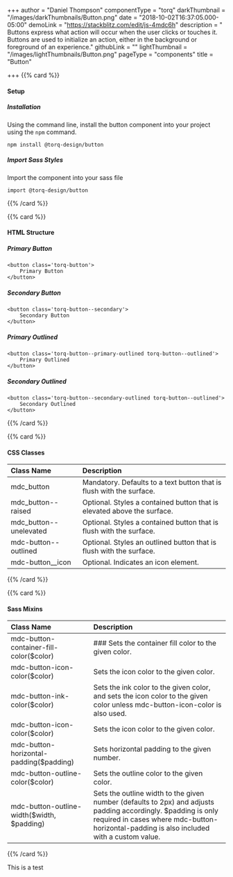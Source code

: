 +++
author = "Daniel Thompson"
componentType = "torq"
darkThumbnail = "/images/darkThumbnails/Button.png"
date = "2018-10-02T16:37:05.000-05:00"
demoLink = "https://stackblitz.com/edit/js-4mdc6h"
description = " Buttons express what action will occur when the user clicks or touches it. Buttons are used to initialize an action, either in the background or foreground of an experience."
githubLink = ""
lightThumbnail = "/images/lightThumbnails/Button.png"
pageType = "components"
title = "Button"

+++
{{% card %}}

#### Setup

##### Installation

Using the command line, install the button component into your project using the `npm` command.

    npm install @torq-design/button

##### Import Sass Styles

Import the component into your sass file

    import @torq-design/button

{{% /card %}}

{{% card %}}

#### HTML Structure

##### Primary Button

    <button class='torq-button'>
        Primary Button
    </button>

##### Secondary Button

    <button class='torq-button--secondary'>
        Secondary Button
    </button>

##### Primary Outlined

    <button class='torq-button--primary-outlined torq-button--outlined'>
        Primary Outlined
    </button>

##### Secondary Outlined

    <button class='torq-button--secondary-outlined torq-button--outlined'>
        Secondary Outlined
    </button>

{{% /card %}}

{{% card %}}

#### CSS Classes

| Class Name | Description |
| :--- | :--- |
| mdc_button | Mandatory. Defaults to a text button that is flush with the surface. |
| mdc_button--raised | Optional. Styles a contained button that is elevated above the surface. |
| mdc_button--unelevated | Optional. Styles a contained button that is flush with the surface. |
| mdc-button--outlined | Optional. Styles an outlined button that is flush with the surface. |
| mdc-button__icon | Optional. Indicates an icon element. |

{{% /card %}}

{{% card %}}

#### Sass Mixins

| Class Name | Description |
| :--- | :--- |
| mdc-button-container-fill-color($color) | ### Sets the container fill color to the given color. |
| mdc-button-icon-color($color) | Sets the icon color to the given color. |
| mdc-button-ink-color($color) | Sets the ink color to the given color, and sets the icon color to the given color unless mdc-button-icon-color is also used. |
| mdc-button-icon-color($color) | Sets the icon color to the given color. |
| mdc-button-horizontal-padding($padding) | Sets horizontal padding to the given number. |
| mdc-button-outline-color($color) | Sets the outline color to the given color. |
| mdc-button-outline-width($width, $padding) | Sets the outline width to the given number (defaults to 2px) and adjusts padding accordingly. $padding is only required in cases where mdc-button-horizontal-padding is also included with a custom value. |

{{% /card %}}

This is a test 